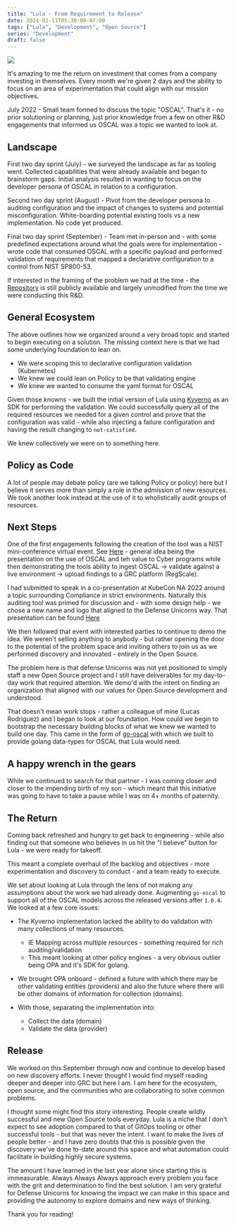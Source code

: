 ```yaml
---
title: "Lula - From Requirement to Release"
date: 2024-01-11T05:30:00-07:00
tags: ["Lula", "Development", "Open Source"]
series: "Development"
draft: false
---
```


![](https://content.bekindchooseviolence.com/lula-banner.jpeg)

It's amazing to me the return on investment that comes from a company investing in themselves. Every month we're given 2 days and the ability to focus on an area of experimentation that could align with our mission objectives.

July 2022 - Small team formed to discuss the topic "OSCAL". That's it - no prior solutioning or planning, just prior knowledge from a few on other R&D engagements that informed us OSCAL was a topic we wanted to look at. 

## Landscape

First two day sprint (July) - we surveyed the landscape as far as tooling went. Collected capabilities that were already available and began to brainstorm gaps. Initial analysis resulted in wanting to focus on the developer persona of OSCAL in relation to a configuration.

Second two day sprint (August) - Pivot from the developer persona to auditing configuration and the impact of changes to systems and potential misconfiguration. White-boarding potential existing tools vs a new implementation. No code yet produced.

Final two day sprint (September) - Team met in-person and - with some predefined expectations around what the goals were for implementation - wrote code that consumed OSCAL with a specific payload and performed validation of requirements that mapped a declarative configuration to a control from NIST SP800-53. 

If interested in the framing of the problem we had at the time - the [Repository](https://github.com/defenseunicorns/OSCAL-Team) is still publicly available and largely unmodified from the time we were conducting this R&D.

## General Ecosystem

The above outlines how we organized around a very broad topic and started to begin executing on a solution. The missing context here is that we had some underlying foundation to lean on. 

- We were scoping this to declarative configuration validation (Kubernetes)
- We knew we could lean on Policy to be that validating engine
- We knew we wanted to consume the yaml format for OSCAL

Given those knowns - we built the initial version of Lula using [Kyverno](https://kyverno.io) as an SDK for performing the validation. We could successfully query all of the required resources we needed for a given control and prove that the configuration was valid - while also injecting a failure configuration and having the result changing to `not-satisfied`.

We knew collectively we were on to something here.

## Policy as Code

A lot of people may debate policy (are we talking Policy or policy) here but I believe it serves more than simply a role in the admission of new resources. We took another look instead at the use of it to wholistically audit groups of resources.

## Next Steps

One of the first engagements following the creation of the tool was a NIST mini-conference virtual event. See [Here](https://csrc.nist.gov/csrc/media/Presentations/2022/oscal-mini-workshop-6-DoD_P1/images-media/PlatformOne-DefenseUnicirn-202210-13-2022-HD.mp4) - general idea being the presentation on the use of OSCAL and teh value to Cyber programs while then demonstrating the tools ability to ingest OSCAL -> validate against a live environment -> upload findings to a GRC platform (RegScale).

I had submitted to speak in a co-presentation at KubeCon NA 2022 around a topic surrounding Compliance in strict environments. Naturally this auditing tool was primed for discussion and - with some design help - we chose a new name and logo that aligned to the Defense Unicorns way. That presentation can be found [Here](https://youtu.be/1tivKIprMsw)

We then followed that event with interested parties to continue to demo the idea. We weren't selling anything to anybody - but rather opening the door to the potential of the problem space and inviting others to join us as we performed discovery and innovated - entirely in the Open Source.

The problem here is that defense Unicorns was not yet positioned to simply staff a new Open Source project and I still have deliverables for my day-to-day work that required attention. We demo'd with the intent on finding an organization that aligned with our values for Open Source development and understood.

That doesn't mean work stops - rather a colleague of mine (Lucas Rodriguez) and I began to look at our foundation. How could we begin to bootstrap the necessary building blocks of what we knew we wanted to build one day. This came in the form of [go-oscal](https://github.com/defenseunicorns/go-oscal) with which we built to provide golang data-types for OSCAL that Lula would need.

## A happy wrench in the gears

While we continued to search for that partner - I was coming closer and closer to the impending birth of my son - which meant that this initiative was going to have to take a pause while I was on 4+ months of paternity.

## The Return

Coming back refreshed and hungry to get back to engineering - while also finding out that someone who believes in us hit the "I believe" button for Lula - we were ready for takeoff. 

This meant a complete overhaul of the backlog and objectives - more experimentation and discovery to conduct - and a team ready to execute. 

We set about looking at Lula through the lens of not making any assumptions about the work we had already done. Augmenting `go-oscal` to support all of the OSCAL models across the released versions after `1.0.4`. We looked at a few core issues:

- The Kyverno implementation lacked the ability to do validation with many collections of many resources. 
  - IE Mapping across multiple resources - something required for rich auditing/validation
  - This meant looking at other policy engines - a very obvious outlier being OPA and it's SDK for golang.

- We brought OPA onboard - defined a future with which there may be other validating entities (providers) and also the future where there will be other domains of information for collection (domains).

- With those, separating the implementation into:
  - Collect the data (domain)
  - Validate the data (provider)

## Release

We worked on this September through now and continue to develop based on new discovery efforts. I never thought I would find myself reading deeper and deeper into GRC but here I am. I am here for the ecosystem, open source, and the communities who are collaborating to solve common problems. 

I thought some might find this story interesting. People create wildly successful and new Open Source tools everyday. Lula is a niche that I don't expect to see adoption compared to that of GitOps tooling or other successful tools - but that was never the intent. I want to make the lives of people better - and I have zero doubts that this is possible given the discovery we've done to-date around this space and what automation could facilitate in building highly secure systems.

The amount I have learned in the last year alone since starting this is immeasurable. Always Always Always approach every problem you face with the grit and determination to find the best solution. I am very grateful for Defense Unicorns for knowing the impact we can make in this space and providing the autonomy to explore domains and new ways of thinking. 

Thank you for reading!